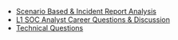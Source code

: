 * [Scenario Based & Incident Report Analysis](https://www.linkedin.com/posts/izzmier_scenario-based-incident-report-analysis-activity-7205524031444316160-PxRP?utm_source=share&utm_medium=member_desktop)
* [L1 SOC Analyst Career Questions & Discussion](https://www.linkedin.com/posts/izzmier_l1-soc-analyst-career-questions-discussion-activity-7206248809645953025-icKD?utm_source=share&utm_medium=member_desktop)
* [Technical Questions](https://www.linkedin.com/posts/izzmier_technical-questions-scenario-interview-4-activity-7206596105747243009-1UtW?utm_source=share&utm_medium=member_desktop)
